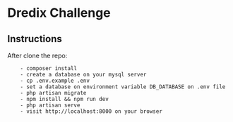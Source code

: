 # Dredix Challenge

## Instructions

After clone the repo:

```
    - composer install
    - create a database on your mysql server
    - cp .env.example .env
    - set a database on environment variable DB_DATABASE on .env file
    - php artisan migrate
    - npm install && npm run dev
    - php artisan serve
    - visit http://localhost:8000 on your browser
```
